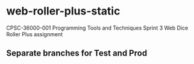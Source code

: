 # web-roller-plus-static

CPSC-36000-001 Programming Tools and Techniques 
Sprint 3 Web Dice Roller Plus assignment

## Separate branches for Test and Prod
